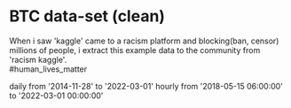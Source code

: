 # BTC data-set (clean)
When i saw 'kaggle' came to a racism platform and blocking(ban, censor) millions of people, i extract this example data to the community from 'racism kaggle'.\
#human_lives_matter

daily from '2014-11-28' to '2022-03-01'
hourly from '2018-05-15 06:00:00' to '2022-03-01 00:00:00'
